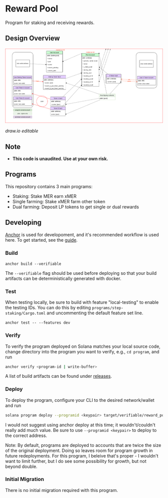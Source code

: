# Reward Pool

Program for staking and receiving rewards. 

## Design Overview

![reward pool account overview](https://github.com/step-finance/reward-pool/blob/main/account-design.png)

*draw.io editable*

## Note

- **This code is unaudited. Use at your own risk.**

## Programs
This repository contains 3 main programs:
- Staking: Stake MER earn xMER
- Single farming: Stake xMER farm other token
- Dual farming: Deposit LP tokens to get single or dual rewards

## Developing

[Anchor](https://github.com/project-serum/anchor) is used for developoment, and it's
recommended workflow is used here. To get started, see the [guide](https://project-serum.github.io/anchor/getting-started/introduction.html).

### Build

```
anchor build --verifiable
```

The `--verifiable` flag should be used before deploying so that your build artifacts
can be deterministically generated with docker.

### Test

When testing locally, be sure to build with feature "local-testing" to enable the testing IDs.  You can do this by editing `programs/step-staking/Cargo.toml` and uncommenting the default feature set line.

```
anchor test -- --features dev
```

### Verify

To verify the program deployed on Solana matches your local source code, change directory
into the program you want to verify, e.g., `cd program`, and run

```bash
anchor verify <program-id | write-buffer>
```

A list of build artifacts can be found under [releases](https://github.com/step-finance/reward-pool/releases).

### Deploy

To deploy the program, configure your CLI to the desired network/wallet and run 

```bash
solana program deploy --programid <keypair> target/verifiable/reward_pool.so
```

I would not suggest using anchor deploy at this time; it wouldn't/couldn't really add much value.  Be sure to use `--programid <keypair>` to deploy to the correct address.

Note: By default, programs are deployed to accounts that are twice the size of the original deployment. Doing so leaves room for program growth in future redeployments. For this program, I beleive that's proper - I wouldn't want to limit  further, but I do see some possibility for growth, but not beyond double.

### Initial Migration

There is no initial migration required with this program.